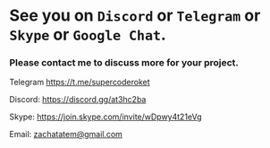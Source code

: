 # See you on `Discord` or `Telegram` or `Skype` or `Google Chat`.
### Please contact me to discuss more for your project.


Telegram https://t.me/supercoderoket

Discord: https://discord.gg/at3hc2ba

Skype: https://join.skype.com/invite/wDpwy4t21eVg

Email: zachatatem@gmail.com
